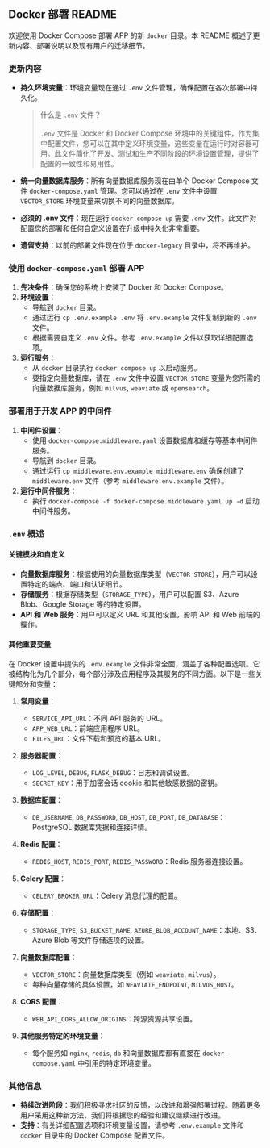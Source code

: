 ## Docker 部署 README

欢迎使用 Docker Compose 部署 APP 的新 `docker` 目录。本 README 概述了更新内容、部署说明以及现有用户的迁移细节。

### 更新内容
- **持久环境变量**：环境变量现在通过 `.env` 文件管理，确保配置在各次部署中持久化。

  > 什么是 `.env` 文件？</br></br>
  > `.env` 文件是 Docker 和 Docker Compose 环境中的关键组件，作为集中配置文件，您可以在其中定义环境变量，这些变量在运行时对容器可用。此文件简化了开发、测试和生产不同阶段的环境设置管理，提供了配置的一致性和易用性。

- **统一向量数据库服务**：所有向量数据库服务现在由单个 Docker Compose 文件 `docker-compose.yaml` 管理。您可以通过在 `.env` 文件中设置 `VECTOR_STORE` 环境变量来切换不同的向量数据库。
- **必须的 .env 文件**：现在运行 `docker compose up` 需要 `.env` 文件。此文件对配置您的部署和任何自定义设置在升级中持久化非常重要。
- **遗留支持**：以前的部署文件现在位于 `docker-legacy` 目录中，将不再维护。

### 使用 `docker-compose.yaml` 部署 APP
1. **先决条件**：确保您的系统上安装了 Docker 和 Docker Compose。
2. **环境设置**：
   - 导航到 `docker` 目录。
   - 通过运行 `cp .env.example .env` 将 `.env.example` 文件复制到新的 `.env` 文件。
   - 根据需要自定义 `.env` 文件。参考 `.env.example` 文件以获取详细配置选项。
3. **运行服务**：
   - 从 `docker` 目录执行 `docker compose up` 以启动服务。
   - 要指定向量数据库，请在 `.env` 文件中设置 `VECTOR_STORE` 变量为您所需的向量数据库服务，例如 `milvus`, `weaviate` 或 `opensearch`。

### 部署用于开发 APP 的中间件
1. **中间件设置**：
   - 使用 `docker-compose.middleware.yaml` 设置数据库和缓存等基本中间件服务。
   - 导航到 `docker` 目录。
   - 通过运行 `cp middleware.env.example middleware.env` 确保创建了 `middleware.env` 文件（参考 `middleware.env.example` 文件）。
2. **运行中间件服务**：
   - 执行 `docker-compose -f docker-compose.middleware.yaml up -d` 启动中间件服务。

### `.env` 概述

#### 关键模块和自定义

- **向量数据库服务**：根据使用的向量数据库类型（`VECTOR_STORE`），用户可以设置特定的端点、端口和认证细节。
- **存储服务**：根据存储类型（`STORAGE_TYPE`），用户可以配置 S3、Azure Blob、Google Storage 等的特定设置。
- **API 和 Web 服务**：用户可以定义 URL 和其他设置，影响 API 和 Web 前端的操作。

#### 其他重要变量
在 Docker 设置中提供的 `.env.example` 文件非常全面，涵盖了各种配置选项。它被结构化为几个部分，每个部分涉及应用程序及其服务的不同方面。以下是一些关键部分和变量：

1. **常用变量**：
   - `SERVICE_API_URL`：不同 API 服务的 URL。
   - `APP_WEB_URL`：前端应用程序 URL。
   - `FILES_URL`：文件下载和预览的基本 URL。

2. **服务器配置**：
   - `LOG_LEVEL`, `DEBUG`, `FLASK_DEBUG`：日志和调试设置。
   - `SECRET_KEY`：用于加密会话 cookie 和其他敏感数据的密钥。

3. **数据库配置**：
   - `DB_USERNAME`, `DB_PASSWORD`, `DB_HOST`, `DB_PORT`, `DB_DATABASE`：PostgreSQL 数据库凭据和连接详情。

4. **Redis 配置**：
   - `REDIS_HOST`, `REDIS_PORT`, `REDIS_PASSWORD`：Redis 服务器连接设置。

5. **Celery 配置**：
   - `CELERY_BROKER_URL`：Celery 消息代理的配置。

6. **存储配置**：
   - `STORAGE_TYPE`, `S3_BUCKET_NAME`, `AZURE_BLOB_ACCOUNT_NAME`：本地、S3、Azure Blob 等文件存储选项的设置。

7. **向量数据库配置**：
   - `VECTOR_STORE`：向量数据库类型（例如 `weaviate`, `milvus`）。
   - 每种向量存储的具体设置，如 `WEAVIATE_ENDPOINT`, `MILVUS_HOST`。

8. **CORS 配置**：
   - `WEB_API_CORS_ALLOW_ORIGINS`：跨源资源共享设置。

9. **其他服务特定的环境变量**：
   - 每个服务如 `nginx`, `redis`, `db` 和向量数据库都有直接在 `docker-compose.yaml` 中引用的特定环境变量。

### 其他信息
- **持续改进阶段**：我们积极寻求社区的反馈，以改进和增强部署过程。随着更多用户采用这种新方法，我们将根据您的经验和建议继续进行改进。
- **支持**：有关详细配置选项和环境变量设置，请参考 `.env.example` 文件和 `docker` 目录中的 Docker Compose 配置文件。
